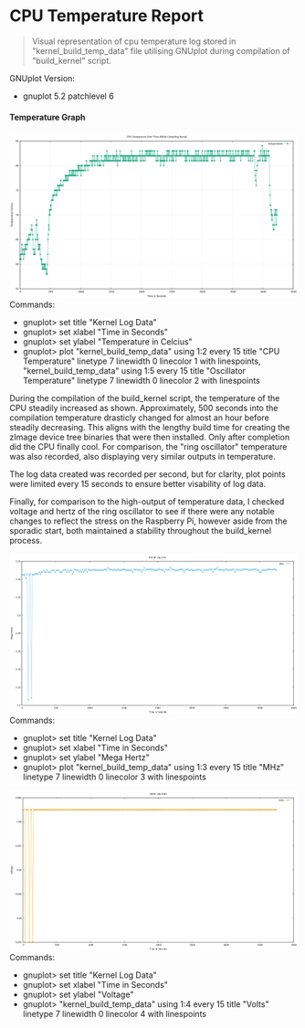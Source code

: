 # CPU Temperature Report

> Visual representation of cpu temperature log stored in "kernel_build_temp_data" file utilising GNUplot during compilation of "build_kernel" script.

GNUplot Version:
  - gnuplot 5.2 patchlevel 6

#### Temperature Graph
![CPU Image](./assets/CPU_plot.png "Temperature Log Data")
Commands:
- gnuplot> set title "Kernel Log Data"
- gnuplot> set xlabel "Time in Seconds"
- gnuplot> set ylabel "Temperature in Celcius"
- gnuplot> plot "kernel_build_temp_data" using 1:2 every 15 title "CPU Temperature" linetype 7 linewidth 0 linecolor 1 with linespoints, "kernel_build_temp_data" using 1:5 every 15 title "Oscillator Temperature" linetype 7 linewidth 0 linecolor 2 with linespoints


During the compilation of the build_kernel script, the temperature of the CPU steadily increased as shown. 
Approximately, 500 seconds into the compilation temperature drasticly changed for almost an hour before steadily decreasing. 
This aligns with the lengthy build time for creating the zImage device tree binaries that were then installed. 
Only after completion did the CPU finally cool.
For comparison, the "ring oscillator" temperature was also recorded, also displaying very similar outputs in temperature. 

The log data created was recorded per second, but for clarity, plot points were limited every 15 seconds to ensure better visability of log data.

Finally, for comparison to the high-output of temperature data, I checked voltage and hertz of the ring oscillator to see if there were any notable
changes to reflect the stress on the Raspberry Pi, however aside from the sporadic start, both maintained a stability throughout the build_kernel process.

![Hertz Image](./assets/hertz_plot.png "Hertz Log Data")
Commands:
- gnuplot> set title "Kernel Log Data"
- gnuplot> set xlabel "Time in Seconds"
- gnuplot> set ylabel "Mega Hertz"
- gnuplot> plot "kernel_build_temp_data" using 1:3 every 15 title "MHz" linetype 7 linewidth 0 linecolor 3 with linespoints


![Voltage Image](./assets/volts_plot.png "Voltage Log Data")
Commands:
- gnuplot> set title "Kernel Log Data"
- gnuplot> set xlabel "Time in Seconds"
- gnuplot> set ylabel "Voltage"
- gnuplot> "kernel_build_temp_data" using 1:4 every 15 title "Volts" linetype 7 linewidth 0 linecolor 4 with linespoints





